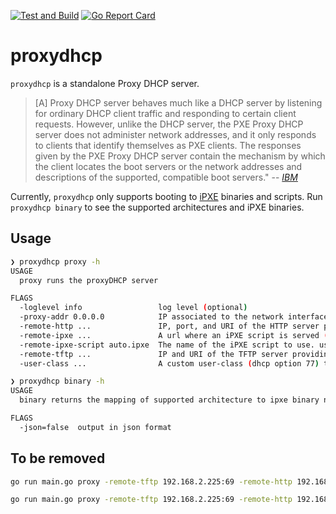 [![Test and Build](https://github.com/jacobweinstock/proxydhcp/actions/workflows/ci.yaml/badge.svg)](https://github.com/jacobweinstock/proxydhcp/actions/workflows/ci.yaml)
[![Go Report Card](https://goreportcard.com/badge/github.com/jacobweinstock/proxydhcp)](https://goreportcard.com/report/github.com/jacobweinstock/proxydhcp)

# proxydhcp

`proxydhcp` is a standalone Proxy DHCP server.

> [A] Proxy DHCP server behaves much like a DHCP server by listening for ordinary DHCP client traffic and responding to certain client requests. However, unlike the DHCP server, the PXE Proxy DHCP server does not administer network addresses, and it only responds to clients that identify themselves as PXE clients.
> The responses given by the PXE Proxy DHCP server contain the mechanism by which the client locates the boot servers or the network addresses and descriptions of the supported, compatible boot servers."
> -- <cite>[IBM](https://www.ibm.com/docs/en/aix/7.1?topic=protocol-preboot-execution-environment-proxy-dhcp-daemon)</cite>

Currently, `proxydhcp` only supports booting to [iPXE](https://ipxe.org/) binaries and scripts. Run `proxydhcp binary` to see the supported architectures and iPXE binaries.

## Usage

```bash
❯ proxydhcp proxy -h 
USAGE
  proxy runs the proxyDHCP server

FLAGS
  -loglevel info                 log level (optional)
  -proxy-addr 0.0.0.0            IP associated to the network interface to listen on for proxydhcp requests.
  -remote-http ...               IP, port, and URI of the HTTP server providing iPXE binaries (i.e. 192.168.2.4:80).
  -remote-ipxe ...               A url where an iPXE script is served (i.e. http://192.168.2.3:8080).
  -remote-ipxe-script auto.ipxe  The name of the iPXE script to use. used with remote-ipxe (http://192.168.2.3/<mac-addr>/auto.ipxe)
  -remote-tftp ...               IP and URI of the TFTP server providing iPXE binaries (192.168.2.5:69).
  -user-class ...                A custom user-class (dhcp option 77) to use to determine when to pivot to serving the ipxe script (-remote-ipxe-script flag).

```

```bash
❯ proxydhcp binary -h
USAGE
  binary returns the mapping of supported architecture to ipxe binary name

FLAGS
  -json=false  output in json format

```

## To be removed

```bash
go run main.go proxy -remote-tftp 192.168.2.225:69 -remote-http 192.168.2.225:80 -remote-ipxe http://192.168.2.225:8080 -proxy-addr 192.168.2.225

go run main.go proxy -remote-tftp 192.168.2.225:69 -remote-http 192.168.2.225:80 -remote-ipxe http://192.168.2.225:8080 -proxy-addr 192.168.1.34
```
